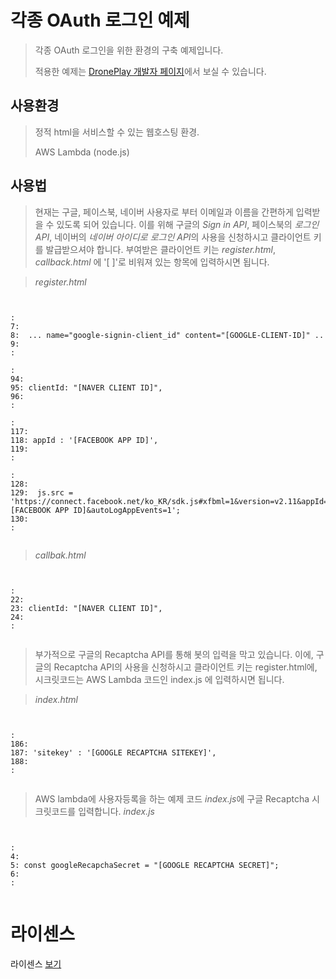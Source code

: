 
각종 OAuth 로그인 예제
=====================================


> 각종 OAuth 로그인을 위한
> 환경의 구축 예제입니다.
>
> 적용한 예제는 [DronePlay 개발자 페이지](http://dev.droneplay.io/dev/register/index.html#downlod)에서 보실 수 있습니다.


## 사용환경
> 정적 html을 서비스할 수 있는 웹호스팅 환경.
>
> AWS Lambda (node.js) 

## 사용법
> 현재는 구글, 페이스북, 네이버 사용자로 부터 이메일과 이름을 간편하게 입력받을 수 있도록 되어 있습니다.
> 이를 위해 구글의 *Sign in API*, 페이스북의 *로그인 API*, 네이버의 *네이버 아이디로 로그인 API*의 사용을 신청하시고
> 클라이언트 키를 발급받으셔야 합니다.
> 부여받은 클라이언트 키는 *register.html*, *callback.html* 에 '[ ]'로 비워져 있는 항목에 입력하시면 됩니다.

> *register.html*
<pre><code>

:
7:
8:  ... name="google-signin-client_id" content="[GOOGLE-CLIENT-ID]" ..
9:
:

:
94:
95: clientId: "[NAVER CLIENT ID]",
96:
:

:
117:
118: appId : '[FACEBOOK APP ID]',
119:
:

:
128:
129:  js.src = 'https://connect.facebook.net/ko_KR/sdk.js#xfbml=1&version=v2.11&appId=[FACEBOOK APP ID]&autoLogAppEvents=1';
130:
:

</code></pre>


> *callbak.html*
<pre><code>

:
22:
23:	clientId: "[NAVER CLIENT ID]",
24:
:

</code></pre>

> 부가적으로 구글의 Recaptcha API를 통해 봇의 입력을 막고 있습니다. 이에, 구글의 Recaptcha API의 사용을 신청하시고
> 클라이언트 키는 register.html에, 시크릿코드는 AWS Lambda 코드인 index.js 에 입력하시면 됩니다.


> *index.html*
<pre><code>

:
186:
187: 'sitekey' : '[GOOGLE RECAPTCHA SITEKEY]',
188:
:

</code></pre>


> AWS lambda에 사용자등록을 하는 예제 코드 *index.js*에 구글 Recaptcha 시크릿코드를 입력합니다.
> *index.js*

<pre><code>

:
4:
5: const googleRecapchaSecret = "[GOOGLE RECAPTCHA SECRET]";
6:
:

</code></pre>


# 라이센스
라이센스 [보기](LICENSE)



